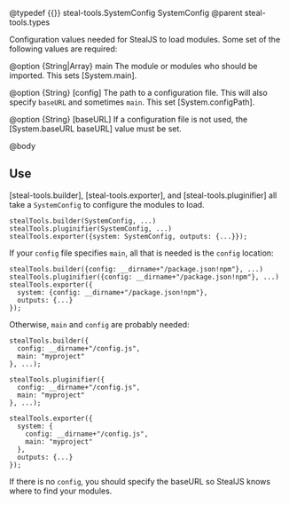 @typedef {{}} steal-tools.SystemConfig SystemConfig
@parent steal-tools.types

Configuration values needed for StealJS to load modules. Some set of the following
values are required:

@option {String|Array<moduleName>} main The module or modules who should be 
imported.  This sets [System.main].  

@option {String} [config] The path to a configuration file. This
will also specify `baseURL` and sometimes `main`. This set [System.configPath].

@option {String} [baseURL] If a configuration file is not used, 
the [System.baseURL baseURL] value must be set.

@body

## Use

[steal-tools.builder], [steal-tools.exporter], and [steal-tools.pluginifier] all
take a `SystemConfig` to configure the modules to load.

```
stealTools.builder(SystemConfig, ...)
stealTools.pluginifier(SystemConfig, ...)
stealTools.exporter({system: SystemConfig, outputs: {...}});
```

If your `config` file specifies `main`, all that is needed is the `config` location:

```
stealTools.builder({config: __dirname+"/package.json!npm"}, ...)
stealTools.pluginifier({config: __dirname+"/package.json!npm"}, ...)
stealTools.exporter({
  system: {config: __dirname+"/package.json!npm"}, 
  outputs: {...}
});
```

Otherwise, `main` and `config` are probably needed:


```
stealTools.builder({
  config: __dirname+"/config.js",
  main: "myproject"
}, ...);

stealTools.pluginifier({
  config: __dirname+"/config.js",
  main: "myproject"
}, ...);

stealTools.exporter({
  system: {
    config: __dirname+"/config.js",
    main: "myproject"
  }, 
  outputs: {...}
});
```

If there is no `config`, you should specify the baseURL so StealJS knows where to find your modules.

